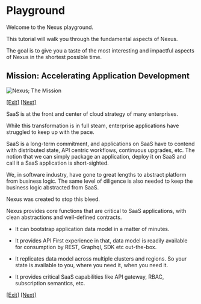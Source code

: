 # Playground

Welcome to the Nexus playground.

This tutorial will walk you through the fundamental aspects of Nexus.

The goal is to give you a taste of the most interesting and impactful aspects of Nexus in the shortest possible time.

## Mission: Accelerating Application Development

![Nexus; The Mission](../images/Playground-1.png)

[[Exit]](../../README.md)  [[Next]](Playground-InstallCLI.md)

SaaS is at the front and center of cloud strategy of many enterprises.

While this transformation is in full steam, enterprise applications have struggled to keep up with the pace.

SaaS is a long-term commitment, and applications on SaaS have to contend with distributed state, API centric workflows, continuous upgrades, etc. The notion that we can simply package an application, deploy it on SaaS and call it a SaaS application is short-sighted.

We, in software industry, have gone to great lengths to abstract platform from business logic. The same level of diligence is also needed to keep the business logic abstracted from SaaS.

Nexus was created to stop this bleed.

Nexus provides core functions that are critical to SaaS applications, with clean abstractions and well-defined contracts. 

* It can bootstrap application data model in a matter of minutes.

* It provides API First experience in that, data model is readily available for consumption by REST, Graphql, SDK etc out-the-box.

* It replicates data model across multiple clusters and regions. So your state is available to you, where you need it, when you need it.

* It provides critical SaaS capabilities like API gateway, RBAC, subscription semantics, etc.


[[Exit]](../../README.md)  [[Next]](Playground-InstallCLI.md)
